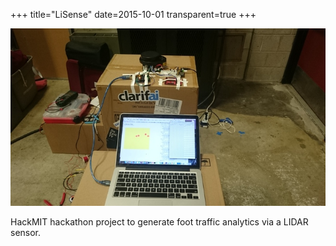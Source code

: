 +++
title="LiSense"
date=2015-10-01
transparent=true
+++

![LiSense](lisense.jpg)

HackMIT hackathon project to generate foot traffic analytics via a LIDAR sensor.
